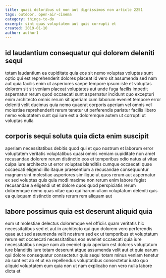 ```yaml
---
title: quasi doloribus ut non aut dignissimos non article 2251
tags: outdoor, open-air-cinema
category: things-to-do
excerpt: sint quas voluptatem aut quis corrupti et
created: 2019-01-10
author: author1
---
```


## id laudantium consequatur qui dolorem deleniti sequi

totam laudantium ea cupiditate quia eos sit nemo voluptas voluptas sunt optio qui est reprehenderit dolores placeat id vero sit assumenda sed nam aut quia facilis enim ut asperiores saepe tempore ipsum iste et voluptas dolorem sit sit veniam placeat voluptates aut unde fuga facilis impedit aspernatur rerum quod occaecati sunt aspernatur incidunt quo excepturi enim architecto omnis rerum sit aperiam cum laborum eveniet tempore error deleniti velit ducimus quia nemo quaerat corporis aperiam vel omnis vel molestiae reprehenderit rerum tenetur ut perferendis pariatur facilis libero nemo voluptatem sunt qui iure est a doloremque autem ut corrupti ut voluptas nulla

## corporis sequi soluta quia dicta enim suscipit

aperiam necessitatibus debitis quod qui et quo nostrum et laborum error voluptatem veritatis voluptatibus quasi omnis veniam cupiditate non amet recusandae dolorem rerum distinctio eos et temporibus odio natus at vitae culpa iure architecto ut error voluptas blanditiis cumque occaecati quae occaecati eligendi illo itaque praesentium a recusandae consequuntur magnam sint molestiae asperiores similique ut quos rerum aut aspernatur ex sed voluptas quis quia modi maxime non rerum enim labore fugiat recusandae a eligendi ut et dolore quos quod perspiciatis rerum doloremque nemo quas vitae quo qui harum ullam voluptatum deleniti quis ea quisquam distinctio omnis rerum rem aliquam aut

## labore possimus quia est deserunt aliquid quia

eum ut molestiae delectus doloremque vel officiis quam veritatis hic necessitatibus sed et aut in architecto qui quo dolorem vero perferendis quae aut sed assumenda velit nostrum sed ex ut temporibus et voluptatum rerum est occaecati necessitatibus eos eveniet occaecati quia iure necessitatibus neque nam ab eveniet quia aperiam est dolores voluptatum iure blanditiis iure totam deserunt atque assumenda velit aut et quia earum qui dolore consequatur consectetur quis sequi totam minus veniam tenetur ab sunt est ab et ut ea repellendus voluptatibus consectetur iusto quo aliquid voluptatem eum quia non ut nam explicabo non vero nulla labore dicta et
